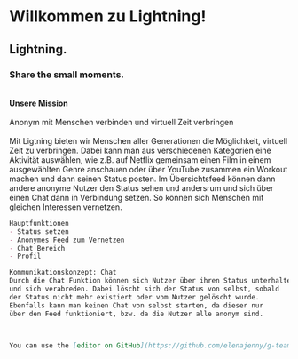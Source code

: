 # Willkommen zu Lightning!

## Lightning.
### Share the small moments.


<br> **Unsere Mission** </br>
<br> Anonym mit Menschen verbinden und virtuell Zeit verbringen </br>
<br>
Mit Ligtning bieten wir Menschen aller Generationen die Möglichkeit, virtuell Zeit zu verbringen. Dabei kann man aus verschiedenen Kategorien eine Aktivität auswählen, wie z.B. auf Netflix gemeinsam einen Film in einem ausgewählten Genre anschauen oder über YouTube zusammen ein Workout machen und dann seinen Status posten. Im Übersichtsfeed können dann andere anonyme Nutzer den Status sehen und andersrum und sich über einen Chat dann in Verbindung setzen. So können sich Menschen mit gleichen Interessen vernetzen.

```markdown
Hauptfunktionen
- Status setzen
- Anonymes Feed zum Vernetzen
- Chat Bereich 
- Profil 

Kommunikationskonzept: Chat
Durch die Chat Funktion können sich Nutzer über ihren Status unterhalten
und sich verabreden. Dabei löscht sich der Status von selbst, sobald
der Status nicht mehr existiert oder vom Nutzer gelöscht wurde.
Ebenfalls kann man keinen Chat von selbst starten, da dieser nur 
über den Feed funktioniert, bzw. da die Nutzer alle anonym sind.



You can use the [editor on GitHub](https://github.com/elenajenny/g-team/edit/gh-pages/index.md) to maintain and preview the content for your website in Markdown files.
